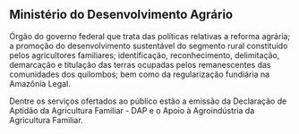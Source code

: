 Ministério do Desenvolvimento Agrário
---

Órgão do governo federal que trata das políticas relativas a reforma agrária; a promoção do desenvolvimento sustentável do segmento rural constituído pelos agricultores familiares; identificação, reconhecimento, delimitação, demarcação e titulação das terras ocupadas pelos remanescentes das comunidades dos quilombos; bem como da  regularização fundiária na Amazônia Legal.

Dentre os serviços ofertados ao público estão a emissão da Declaração de Aptidão da Agricultura Familiar - DAP e o Apoio à Agroindústria da Agricultura Familiar.